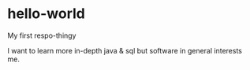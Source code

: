 # hello-world
My first respo-thingy

I want to learn more in-depth java & sql but software in general interests me.
